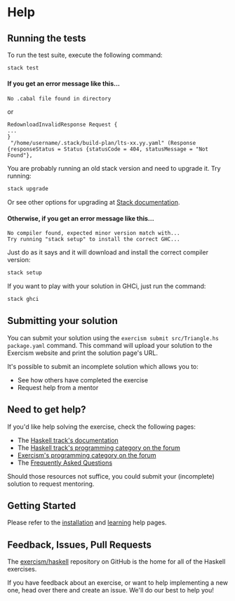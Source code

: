 # Help

## Running the tests

To run the test suite, execute the following command:

```bash
stack test
```

#### If you get an error message like this...

```
No .cabal file found in directory
```

or

```
RedownloadInvalidResponse Request {
...
}
 "/home/username/.stack/build-plan/lts-xx.yy.yaml" (Response {responseStatus = Status {statusCode = 404, statusMessage = "Not Found"},
```

You are probably running an old stack version and need
to upgrade it. Try running:

```bash
stack upgrade
```

Or see other options for upgrading at [Stack documentation](https://docs.haskellstack.org/en/stable/install_and_upgrade/#upgrade).

#### Otherwise, if you get an error message like this...

```
No compiler found, expected minor version match with...
Try running "stack setup" to install the correct GHC...
```

Just do as it says and it will download and install
the correct compiler version:

```bash
stack setup
```

If you want to play with your solution in GHCi, just run the command:

```bash
stack ghci
```

## Submitting your solution

You can submit your solution using the `exercism submit src/Triangle.hs package.yaml` command.
This command will upload your solution to the Exercism website and print the solution page's URL.

It's possible to submit an incomplete solution which allows you to:

- See how others have completed the exercise
- Request help from a mentor

## Need to get help?

If you'd like help solving the exercise, check the following pages:

- The [Haskell track's documentation](https://exercism.org/docs/tracks/haskell)
- The [Haskell track's programming category on the forum](https://forum.exercism.org/c/programming/haskell)
- [Exercism's programming category on the forum](https://forum.exercism.org/c/programming/5)
- The [Frequently Asked Questions](https://exercism.org/docs/using/faqs)

Should those resources not suffice, you could submit your (incomplete) solution to request mentoring.

## Getting Started

Please refer to the [installation](https://exercism.io/tracks/haskell/installation)
and [learning](https://exercism.io/tracks/haskell/learning) help pages.

## Feedback, Issues, Pull Requests

The [exercism/haskell](https://github.com/exercism/haskell) repository on
GitHub is the home for all of the Haskell exercises.

If you have feedback about an exercise, or want to help implementing a new
one, head over there and create an issue. We'll do our best to help you!
